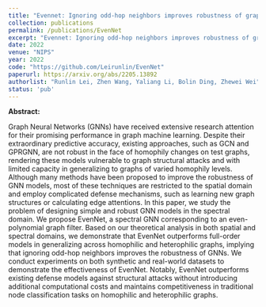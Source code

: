 ```yaml
---
title: "Evennet: Ignoring odd-hop neighbors improves robustness of graph neural networks"
collection: publications
permalink: /publications/EvenNet
excerpt: "Evennet: Ignoring odd-hop neighbors improves robustness of graph neural networks"
date: 2022
venue: "NIPS"
year: 2022
code: "https://github.com/Leirunlin/EvenNet"
paperurl: https://arxiv.org/abs/2205.13892
authorlist: "Runlin Lei, Zhen Wang, Yaliang Li, Bolin Ding, Zhewei Wei"
status: 'pub'
---
```

**Abstract:**

Graph Neural Networks (GNNs) have received extensive research attention for their promising performance in graph machine learning. Despite their extraordinary predictive accuracy, existing approaches, such as GCN and GPRGNN, are not robust in the face of homophily changes on test graphs, rendering these models vulnerable to graph structural attacks and with limited capacity in generalizing to graphs of varied homophily levels. Although many methods have been proposed to improve the robustness of GNN models, most of these techniques are restricted to the spatial domain and employ complicated defense mechanisms, such as learning new graph structures or calculating edge attentions. In this paper, we study the problem of designing simple and robust GNN models in the spectral domain. We propose EvenNet, a spectral GNN corresponding to an even-polynomial graph filter. Based on our theoretical analysis in both spatial and spectral domains, we demonstrate that EvenNet outperforms full-order models in generalizing across homophilic and heterophilic graphs, implying that ignoring odd-hop neighbors improves the robustness of GNNs. We conduct experiments on both synthetic and real-world datasets to demonstrate the effectiveness of EvenNet. Notably, EvenNet outperforms existing defense models against structural attacks without introducing additional computational costs and maintains competitiveness in traditional node classification tasks on homophilic and heterophilic graphs.